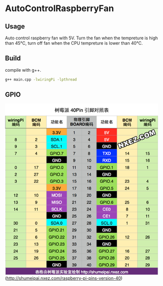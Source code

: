 # AutoControlRaspberryFan
## Usage
Auto control raspberry fan with 5V. Turn the fan when the tempreture is high than 45°C, turn off fan when the CPU tempreture is lower than 40°C.
## Build
compile with g++.
```bash
g++ main.cpp -lwiringPi -lpthread
```
## GPIO
![引脚定义](rpi-pins-40-0.png)(http://shumeipai.nxez.com/raspberry-pi-pins-version-40)
